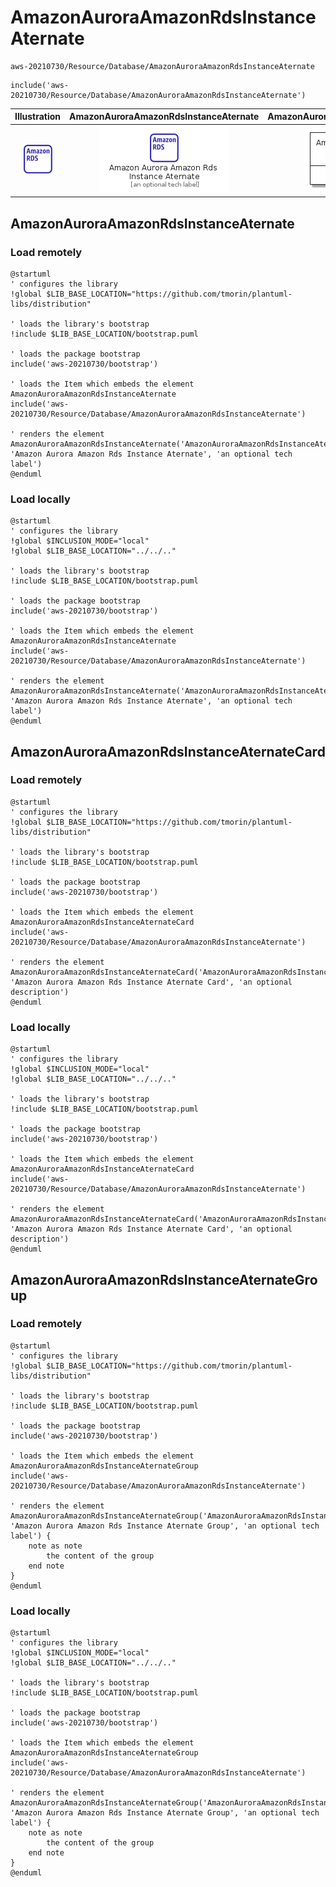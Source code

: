 # AmazonAuroraAmazonRdsInstanceAternate


```text
aws-20210730/Resource/Database/AmazonAuroraAmazonRdsInstanceAternate
```

```text
include('aws-20210730/Resource/Database/AmazonAuroraAmazonRdsInstanceAternate')
```



| Illustration | AmazonAuroraAmazonRdsInstanceAternate | AmazonAuroraAmazonRdsInstanceAternateCard | AmazonAuroraAmazonRdsInstanceAternateGroup |
| :---: | :---: | :---: | :---: |
| ![illustration for Illustration](../../../aws-20210730/Resource/Database/AmazonAuroraAmazonRdsInstanceAternate.png) | ![illustration for AmazonAuroraAmazonRdsInstanceAternate](../../../aws-20210730/Resource/Database/AmazonAuroraAmazonRdsInstanceAternate.Local.png) | ![illustration for AmazonAuroraAmazonRdsInstanceAternateCard](../../../aws-20210730/Resource/Database/AmazonAuroraAmazonRdsInstanceAternateCard.Local.png) | ![illustration for AmazonAuroraAmazonRdsInstanceAternateGroup](../../../aws-20210730/Resource/Database/AmazonAuroraAmazonRdsInstanceAternateGroup.Local.png) |




## AmazonAuroraAmazonRdsInstanceAternate

### Load remotely
```plantuml
@startuml
' configures the library
!global $LIB_BASE_LOCATION="https://github.com/tmorin/plantuml-libs/distribution"

' loads the library's bootstrap
!include $LIB_BASE_LOCATION/bootstrap.puml

' loads the package bootstrap
include('aws-20210730/bootstrap')

' loads the Item which embeds the element AmazonAuroraAmazonRdsInstanceAternate
include('aws-20210730/Resource/Database/AmazonAuroraAmazonRdsInstanceAternate')

' renders the element
AmazonAuroraAmazonRdsInstanceAternate('AmazonAuroraAmazonRdsInstanceAternate', 'Amazon Aurora Amazon Rds Instance Aternate', 'an optional tech label')
@enduml
```

### Load locally
```plantuml
@startuml
' configures the library
!global $INCLUSION_MODE="local"
!global $LIB_BASE_LOCATION="../../.."

' loads the library's bootstrap
!include $LIB_BASE_LOCATION/bootstrap.puml

' loads the package bootstrap
include('aws-20210730/bootstrap')

' loads the Item which embeds the element AmazonAuroraAmazonRdsInstanceAternate
include('aws-20210730/Resource/Database/AmazonAuroraAmazonRdsInstanceAternate')

' renders the element
AmazonAuroraAmazonRdsInstanceAternate('AmazonAuroraAmazonRdsInstanceAternate', 'Amazon Aurora Amazon Rds Instance Aternate', 'an optional tech label')
@enduml
```

## AmazonAuroraAmazonRdsInstanceAternateCard

### Load remotely
```plantuml
@startuml
' configures the library
!global $LIB_BASE_LOCATION="https://github.com/tmorin/plantuml-libs/distribution"

' loads the library's bootstrap
!include $LIB_BASE_LOCATION/bootstrap.puml

' loads the package bootstrap
include('aws-20210730/bootstrap')

' loads the Item which embeds the element AmazonAuroraAmazonRdsInstanceAternateCard
include('aws-20210730/Resource/Database/AmazonAuroraAmazonRdsInstanceAternate')

' renders the element
AmazonAuroraAmazonRdsInstanceAternateCard('AmazonAuroraAmazonRdsInstanceAternateCard', 'Amazon Aurora Amazon Rds Instance Aternate Card', 'an optional description')
@enduml
```

### Load locally
```plantuml
@startuml
' configures the library
!global $INCLUSION_MODE="local"
!global $LIB_BASE_LOCATION="../../.."

' loads the library's bootstrap
!include $LIB_BASE_LOCATION/bootstrap.puml

' loads the package bootstrap
include('aws-20210730/bootstrap')

' loads the Item which embeds the element AmazonAuroraAmazonRdsInstanceAternateCard
include('aws-20210730/Resource/Database/AmazonAuroraAmazonRdsInstanceAternate')

' renders the element
AmazonAuroraAmazonRdsInstanceAternateCard('AmazonAuroraAmazonRdsInstanceAternateCard', 'Amazon Aurora Amazon Rds Instance Aternate Card', 'an optional description')
@enduml
```

## AmazonAuroraAmazonRdsInstanceAternateGroup

### Load remotely
```plantuml
@startuml
' configures the library
!global $LIB_BASE_LOCATION="https://github.com/tmorin/plantuml-libs/distribution"

' loads the library's bootstrap
!include $LIB_BASE_LOCATION/bootstrap.puml

' loads the package bootstrap
include('aws-20210730/bootstrap')

' loads the Item which embeds the element AmazonAuroraAmazonRdsInstanceAternateGroup
include('aws-20210730/Resource/Database/AmazonAuroraAmazonRdsInstanceAternate')

' renders the element
AmazonAuroraAmazonRdsInstanceAternateGroup('AmazonAuroraAmazonRdsInstanceAternateGroup', 'Amazon Aurora Amazon Rds Instance Aternate Group', 'an optional tech label') {
    note as note
        the content of the group
    end note
}
@enduml
```

### Load locally
```plantuml
@startuml
' configures the library
!global $INCLUSION_MODE="local"
!global $LIB_BASE_LOCATION="../../.."

' loads the library's bootstrap
!include $LIB_BASE_LOCATION/bootstrap.puml

' loads the package bootstrap
include('aws-20210730/bootstrap')

' loads the Item which embeds the element AmazonAuroraAmazonRdsInstanceAternateGroup
include('aws-20210730/Resource/Database/AmazonAuroraAmazonRdsInstanceAternate')

' renders the element
AmazonAuroraAmazonRdsInstanceAternateGroup('AmazonAuroraAmazonRdsInstanceAternateGroup', 'Amazon Aurora Amazon Rds Instance Aternate Group', 'an optional tech label') {
    note as note
        the content of the group
    end note
}
@enduml
```

